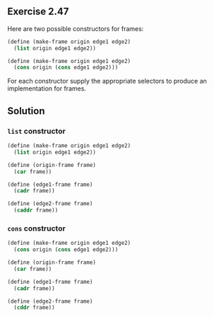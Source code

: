 ## Exercise 2.47

Here are two possible constructors for frames:

```scheme
(define (make-frame origin edge1 edge2)
  (list origin edge1 edge2))

(define (make-frame origin edge1 edge2)
  (cons origin (cons edge1 edge2)))
```

For each constructor supply the appropriate selectors to produce an
implementation for frames.

## Solution

### `list` constructor

```scheme
(define (make-frame origin edge1 edge2)
  (list origin edge1 edge2))

(define (origin-frame frame)
  (car frame))

(define (edge1-frame frame)
  (cadr frame))

(define (edge2-frame frame)
  (caddr frame))
```

### `cons` constructor

```scheme
(define (make-frame origin edge1 edge2)
  (cons origin (cons edge1 edge2)))

(define (origin-frame frame)
  (car frame))

(define (edge1-frame frame)
  (cadr frame))

(define (edge2-frame frame)
  (cddr frame))
```
